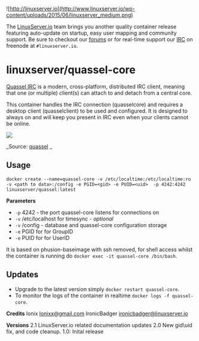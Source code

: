 ![http://linuxserver.io](http://www.linuxserver.io/wp-content/uploads/2015/06/linuxserver_medium.png)

The [LinuxServer.io](http://linuxserver.io) team brings you another quality container release featuring auto-update on startup, easy user mapping and community support. Be sure to checkout our [forums](http://forum.linuxserver.io) or for real-time support our [IRC](http://www.linuxserver.io/index.php/irc/) on freenode at `#linuxserver.io`.

# linuxserver/quassel-core

[Quassel IRC](http://quassel-irc.org/) is a modern, cross-platform, distributed IRC client, meaning that one (or multiple) client(s) can attach to and detach from a central core.

This container handles the IRC connection (quasselcore) and requires a desktop client (quasselclient) to be used and configured. It is designed to always on and will keep you present in IRC even when your clients cannot be online. 

![](http://bugs.quassel-irc.org/attachments/download/111/distributed.png)

_Source: [quassel](http://bugs.quassel-irc.org/projects/quassel-irc/wiki) _

## Usage

```
docker create --name=quassel-core -v /etc/localtime:/etc/localtime:ro -v <path to data>:/config -e PGID=<gid> -e PUID=<uid>  -p 4242:4242 linuxserver/quassel:latest
```

**Parameters**
* `-p` 4242 - the port quassel-core listens for connections on
* `-v` /etc/localhost for timesync - *optional*
* `-v` /config - database and quassel-core configuration storage
* `-e` PGID for for GroupID
* `-e` PUID for for UserID

It is based on phusion-baseimage with ssh removed, for shell access whilst the container is running do `docker exec -it quassel-core /bin/bash`.

## Updates

* Upgrade to the latest version simply `docker restart quassel-core`.
* To monitor the logs of the container in realtime `docker logs -f quassel-core`.


**Credits**
lonix <lonixx@gmail.com>
IronicBadger <ironicbadger@linuxserver.io>

**Versions**
2.1 LinuxServer.io related documentation updates
2.0 New gid\uid fix, and code cleanup.
1.0: Inital release